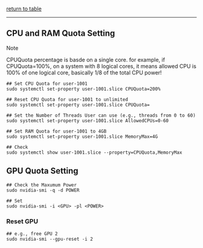 [return to table](../README.md)

---


## CPU and RAM Quota Setting

> [!NOTE]
> CPUQuota percentage is basde on a single core.
> for example, if CPUQuota=100%, on a system with 8 logical cores, it means
> allowed CPU is 100% of one logical core, basically 1/8 of the total CPU
> power! 

```shell
## Set CPU Quota for user-1001
sudo systemctl set-property user-1001.slice CPUQuota=200%

## Reset CPU Quota for user-1001 to unlimited
sudo systemctl set-property user-1001.slice CPUQuota=

## Set the Number of Threads User can use (e.g., threads from 0 to 60)
sudo systemctl set-property user-1001.slice AllowedCPUs=0-60

## Set RAM Quota for user-1001 to 4GB
sudo systemctl set-property user-1001.slice MemoryMax=4G

## Check
sudo systemctl show user-1001.slice --property=CPUQuota,MemoryMax
```

## GPU Quota Setting

```shell
## Check the Maxumum Power
sudo nvidia-smi -q -d POWER

## Set
sudo nvidia-smi -i <GPU> -pl <POWER>
```

### Reset GPU
```
## e.g., free GPU 2
sudo nvidia-smi --gpu-reset -i 2
```

